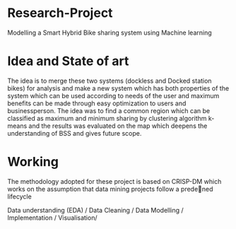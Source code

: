 # Research-Project
Modelling a Smart Hybrid Bike sharing system using Machine learning 

# Idea and State of art
The idea is to merge these two systems (dockless and Docked station bikes) for analysis and make a new system which has both properties of the system which can be used according to needs of the user and maximum benefits can be made through easy optimization to users and businessperson. The idea was to find a common region which can be classified as maximum and minimum sharing by clustering algorithm k-means and the results was evaluated on the map which deepens the understanding of BSS and gives future scope.

# Working 
The methodology adopted for these project is based on CRISP-DM which works on the assumption that data mining projects follow a predened lifecycle

Data understanding (EDA) /
Data Cleaning /
Data Modelling /
Implementation /
Visualisation/ 


